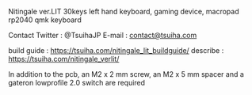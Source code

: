 Nitingale ver.LIT
30keys left hand keyboard, gaming device, macropad
rp2040 qmk keyboard

Contact
Twitter : @TsuihaJP
E-mail : contact@tsuiha.com

build guide : https://tsuiha.com/nitingale_lit_buildguide/
describe : https://tsuiha.com/nitingale_verlit/

In addition to the pcb, an M2 x 2 mm screw, an M2 x 5 mm spacer and a gateron lowprofile 2.0 switch are required